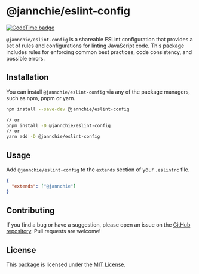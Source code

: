 # @jannchie/eslint-config

[![CodeTime badge](https://img.shields.io/endpoint?style=social&url=https%3A%2F%2Fapi.codetime.dev%2Fshield%3Fid%3D2%26project%3Deslint-config%26in%3D0)](https://codetime.dev)

`@jannchie/eslint-config` is a shareable ESLint configuration that provides a set of rules and configurations for linting JavaScript code. This package includes rules for enforcing common best practices, code consistency, and possible errors.

## Installation

You can install `@jannchie/eslint-config` via any of the package managers, such as npm, pnpm or yarn.

```bash
npm install --save-dev @jannchie/eslint-config

// or
pnpm install -D @jannchie/eslint-config
// or
yarn add -D @jannchie/eslint-config
```

## Usage

Add `@jannchie/eslint-config` to the `extends` section of your `.eslintrc` file.

``` json
{
  "extends": ["@jannchie"]
}
```

## Contributing

If you find a bug or have a suggestion, please open an issue on the [GitHub repository](https://github.com/jannchie/eslint-config). Pull requests are welcome!

## License

This package is licensed under the [MIT License](./LICENSE).
